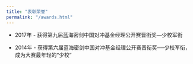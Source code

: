 ```yaml
---
title: "表彰荣誉"
permalink: "/awards.html"
---
```


- 2017年 - 获得第九届蓝海密剑中国对冲基金经理公开赛晋衔奖—少校军衔

- 2014年 - 获得第六届蓝海密剑中国对冲基金经理公开赛晋衔奖──少校军衔，成为大赛最年轻的“少校”
